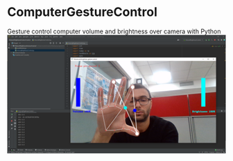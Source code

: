 # ComputerGestureControl
Gesture control computer volume and brightness over camera with Python
<br />
![alt text](https://github.com/SOUHAILMENSI/ComputerGestureControl/blob/554c1656b7df1fa1b8a5cf32f87083874ac17b41/volume&brightness.png)
